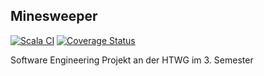 ## Minesweeper
[![Scala CI](https://github.com/bafto/minesweeper/actions/workflows/scala.yml/badge.svg)](https://github.com/bafto/minesweeper/actions/workflows/scala.yml) [![Coverage Status](https://coveralls.io/repos/github/bafto/minesweeper/badge.svg)](https://coveralls.io/github/bafto/minesweeper)

Software Engineering Projekt an der HTWG im 3. Semester
